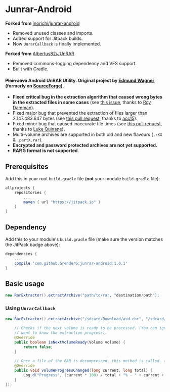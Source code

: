 Junrar-Android
==============

**Forked from** [inorichi/junrar-android](https://github.com/inorichi/junrar-android)

* Removed unused classes and imports.
* Added support for Jitpack builds.
* Now `UnrarCallback` is finally implemented.

**Forked from** [Albertus82/JUnRAR](https://github.com/Albertus82/JUnRAR)

* Removed commons-logging dependency and VFS support.
* Built with Gradle.

#### ~~Plain Java~~ Android UnRAR Utility. Original project by [Edmund Wagner](https://github.com/edmund-wagner/junrar) (formerly on [SourceForge](https://sourceforge.net)).

* **Fixed critical bug in the extraction algorithm that caused wrong bytes in the extracted files in some cases** (see [this issue](https://github.com/edmund-wagner/junrar/issues/36), thanks to [Roy Damman](https://github.com/RDamman)).
* Fixed major bug that prevented the extraction of files larger than 2.147.483.647 bytes (see [this pull request](https://github.com/junrar/junrar/pull/3), thanks to [acc15](https://github.com/acc15)).
* Fixed minor bug that caused inaccurate file times (see [this pull request](https://github.com/edmund-wagner/junrar/pull/20), thanks to [Luke Quinane](https://github.com/tmyroadctfig)).
* Multi-volume archives are supported in both old and new flavours (`.rXX` & `.partX.rar`).
* **Encrypted and password protected archives are not yet supported.**
* **RAR 5 format is not supported**.


## Prerequisites

Add this in your root `build.gradle` file (**not** your module `build.gradle` file):

```gradle
allprojects {
	repositories {
		...
		maven { url "https://jitpack.io" }
	}
}
```

## Dependency

Add this to your module's `build.gradle` file (make sure the version matches the JitPack badge above):

```gradle
dependencies {
	...
	compile 'com.github.GrenderG:junrar-android:1.0.1'
}
```

## Basic usage

```java
new RarExtractor().extractArchive("path/to/rar, "destination/path");
```

### Using `UnrarCallback`

```java
new RarExtractor().extractArchive("/sdcard/Download/asd.cbr", "/sdcard/Download/", new UnrarCallback() {
            
    // Checks if the next volume is ready to be processed. (You can ignore this if you only
    // want to know the extraction progress).
    @Override
    public boolean isNextVolumeReady(Volume volume) {
        return false;
    }
                
    // Once a file of the RAR is decompressed, this method is called. (Size is in bytes).
    @Override
    public void volumeProgressChanged(long current, long total) {
        Log.d("Progress", (current * 100) / total + "% - " + current + " out of " + total);
    }
});
```
